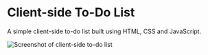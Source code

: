 # Client-side To-Do List

A simple client-side to-do list built using HTML, CSS and JavaScript.

![Screenshot of client-side to-do list](https://cdn.jenewland.me.uk/media/images/clientside-to-do-list.png)
